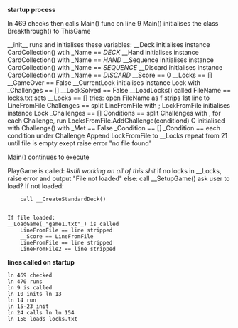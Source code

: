 **startup process**

ln 469 checks then calls Main() func on line 9
Main() initialises the class Breakthrough() to ThisGame

\_\_init__ runs and initialises these variables:
__Deck initialises instance CardCollection() wtih \_Name == _DECK_
__Hand initialises instance CardCollection() with \_Name == _HAND_
__Sequence initialises instance CardCollection() with \_Name == _SEQUENCE_
__Discard initialises instance CardCollection() with \_Name == _DISCARD_
__Score == 0
__Locks == []
__GameOver == False
__CurrentLock initialises instance Lock with \_Challenges == []
__LockSolved == False
__LoadLocks() called 
    FileName == locks.txt
    sets __Locks == []
    tries:
        open FileName as f
        strips 1st line to LineFromFile
        Challenges == split LineFromFile with ;
        LockFromFile initialises instance Lock \_Challenges == []
        Conditions == split Challenges with ,
        for each Challenge, run LocksFromFile.AddChallenge(conditiond)
            C initialised with Challenge() with \_Met == False \_Condition == []
            _Condition == each condition under Challenge
        Append LockFromFile to __Locks
        repeat from 21 until file is empty
    exept raise error "no file found"

Main() continues to execute 

PlayGame is called: _#still working on all of this shit_
if no locks in __Locks, raise error and output "File not loaded"
else:
call __SetupGame()
    ask user to load?
    If not loaded:
        
        call __CreateStandardDeck()


    If file loaded:
    __LoadGame(_"game1.txt"_) is called
        LineFromFile == line stripped
        __Score == LineFromFile
        LineFromFile == line stripped
        LineFromFile2 == line stripped














**lines called on startup**

```
ln 469 checked
ln 470 runs
ln 9 is called
ln 10 inits ln 13
ln 14 run
ln 15-23 init
ln 24 calls ln ln 154
ln 158 loads locks.txt 
```